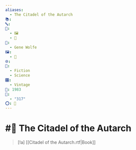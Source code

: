 ```yaml
---
aliases:
  - The Citadel of the Autarch
📚: 
🔤: 
📁:
  - 🖼️
  - 📖
👤:
  - Gene Wolfe
🖼️:
  - 📖
🌐: 
📖:
  - Fiction
  - Science
🎛️:
  - Vintage
📅: 1983
🔢:
  - "317"
⭕: 🏁
---
```

# #📖 The Citadel of the Autarch

> [!a] [[Citadel of the Autarch.rtf|Book]]
